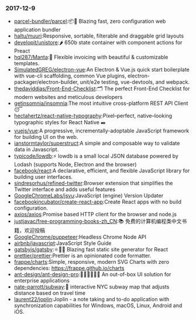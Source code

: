 ### 2017-12-9 
* [parcel-bundler/parcel](https://github.com//parcel-bundler/parcel):📦🚀 Blazing fast, zero configuration web application bundler 
* [haltu/muuri](https://github.com//haltu/muuri):Responsive, sortable, filterable and draggable grid layouts 
* [developit/unistore](https://github.com//developit/unistore):🌶 650b state container with component actions for Preact 
* [hql287/Manta](https://github.com//hql287/Manta):🎉 Flexible invoicing with beautiful & customizable templates. 
* [SimulatedGREG/electron-vue](https://github.com//SimulatedGREG/electron-vue):An Electron & Vue.js quick start boilerplate with vue-cli scaffolding, common Vue plugins, electron-packager/electron-builder, unit/e2e testing, vue-devtools, and webpack. 
* [thedaviddias/Front-End-Checklist](https://github.com//thedaviddias/Front-End-Checklist):🗂 The perfect Front-End Checklist for modern websites and meticulous developers 
* [getinsomnia/insomnia](https://github.com//getinsomnia/insomnia):The most intuitive cross-platform REST API Client 😴 
* [hectahertz/react-native-typography](https://github.com//hectahertz/react-native-typography):Pixel–perfect, native–looking typographic styles for React Native ✒️ 
* [vuejs/vue](https://github.com//vuejs/vue):A progressive, incrementally-adoptable JavaScript framework for building UI on the web. 
* [ianstormtaylor/superstruct](https://github.com//ianstormtaylor/superstruct):A simple and composable way to validate data in Javascript. 
* [typicode/lowdb](https://github.com//typicode/lowdb):⚡️ lowdb is a small local JSON database powered by Lodash (supports Node, Electron and the browser) 
* [facebook/react](https://github.com//facebook/react):A declarative, efficient, and flexible JavaScript library for building user interfaces. 
* [sindresorhus/refined-twitter](https://github.com//sindresorhus/refined-twitter):Browser extension that simplifies the Twitter interface and adds useful features 
* [GoogleChromeLabs/jsvu](https://github.com//GoogleChromeLabs/jsvu):JavaScript (engine) Version Updater 
* [facebookincubator/create-react-app](https://github.com//facebookincubator/create-react-app):Create React apps with no build configuration. 
* [axios/axios](https://github.com//axios/axios):Promise based HTTP client for the browser and node.js 
* [justjavac/free-programming-books-zh_CN](https://github.com//justjavac/free-programming-books-zh_CN):📚 免费的计算机编程类中文书籍，欢迎投稿 
* [GoogleChrome/puppeteer](https://github.com//GoogleChrome/puppeteer):Headless Chrome Node API 
* [airbnb/javascript](https://github.com//airbnb/javascript):JavaScript Style Guide 
* [gatsbyjs/gatsby](https://github.com//gatsbyjs/gatsby):⚛️📄🚀 Blazing fast static site generator for React 
* [prettier/prettier](https://github.com//prettier/prettier):Prettier is an opinionated code formatter. 
* [frappe/charts](https://github.com//frappe/charts):Simple, responsive, modern SVG Charts with zero dependencies: https://frappe.github.io/charts 
* [ant-design/ant-design-pro](https://github.com//ant-design/ant-design-pro):👨🏻‍💻👩🏻‍💻 An out-of-box UI solution for enterprise applications 
* [nate-parrott/subway](https://github.com//nate-parrott/subway):🚉 interactive NYC subway map that adjusts distance based on travel time 
* [laurent22/joplin](https://github.com//laurent22/joplin):Joplin - a note taking and to-do application with synchronization capabilities for Windows, macOS, Linux, Android and iOS. 
